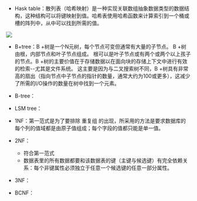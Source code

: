 # 
- Hask table：散列表（哈希映射）是一种实现关联数组抽象数据类型的数据结构，这种结构可以将键映射到值。哈希表使用哈希函数来计算索引到一个桶或槽的阵列中，从中可以找到所需的值。

![](http://i64.tinypic.com/35n0vbq.jpg)

- B+tree：B +树是一个N元树，每个节点可变但通常有大量的子节点。 B +树由根，内部节点和叶子节点组成。 根可以是叶子节点或有两个或两个以上孩子的节点。B +树的主要价值在于存储数据以在面向块的存储上下文中进行有效的检索--尤其是文件系统。 这主要是因为与二叉搜索树不同，B +树具有非常高的扇出（指向节点中子节点的指针的数量，通常大约为100或更多），这减少了所需的I/O操作的数量在树中找到一个元素。
- B-tree：
- LSM tree：

- 1NF：第一范式是为了要排除 重复组 的出现，所采用的方法是要求数据库的每个列的值域都是由原子值组成；每个字段的值都只能是单一值。
- 2NF：
  - 符合第一范式
  - 数据表里的所有数据都要和该数据表的键（主键与候选键）有完全依赖关系：每个非键属性必须独立于任意一个候选键的任意一部分属性。
- 3NF：
- BCNF：
